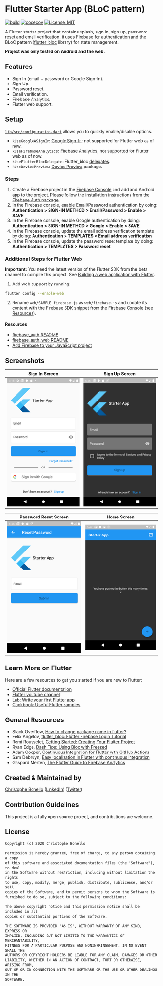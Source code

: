 # Flutter Starter App (BLoC pattern)

[![build](https://github.com/cbonello/flutter_Starter_App/workflows/Dart%20CI/badge.svg)](https://github.com/cbonello/flutter_Starter_App/actions)
[![codecov](https://codecov.io/gh/cbonello/flutter_Starter_App/branch/master/graph/badge.svg)](https://codecov.io/gh/cbonello/flutter_Starter_App)
[![License: MIT](https://img.shields.io/badge/license-MIT-purple.svg)](https://opensource.org/licenses/MIT)

A Flutter starter project that contains splash, sign in, sign up, password reset and email verification.
it uses Firebase for authentication and the BLoC pattern ([flutter_bloc](https://pub.dev/packages/flutter_bloc) library) for state management.

**Project was only tested on Android and the web.**

## Features

- Sign In (email + password or Google Sign-In).
- Sign Up.
- Password reset.
- Email verification.
- Firebase Analytics.
- Flutter web support.

## Setup

[`lib/src/configuration.dart`](./lib/src/configuration.dart) allows you to quickly enable/disable options. 

- `kUseGoogleASignIn`: [Google Sign-In](https://pub.dev/packages/google_sign_in); not supported for Flutter web as of now.
- `kUseFirebaseAnalytics`: [Firebase Analytics](https://pub.dev/packages/firebase_analytics); not supported for Flutter web as of now.
- `kUseFlutterBlocDelegate`: Flutter_bloc [delegates](https://bloclibrary.dev/#/flutterfirebaselogintutorial?id=bloc-delegate).
- `kUseDevicePreview`: [Device Preview](https://pub.dev/packages/device_preview) package.

### Steps

1. Create a Firebase project in the [Firebase Console](https://console.firebase.google.com) and add and Android app to the project. Please follow the installation instructions from the [Firebase Auth package](https://pub.dev/packages/firebase_auth).
1. In the Firebase console, enable Email/Password authentication by doing: **Authentication > SIGN-IN METHOD > Email/Password > Enable > SAVE**
1. In the Firebase console, enable Google authentication by doing: **Authentication > SIGN-IN METHOD > Google > Enable > SAVE**
1. In the Firebase console, update the email address verification template by doing: **Authentication > TEMPLATES > Email address verification**
1. In the Firebase console, update the password reset template by doing: **Authentication > TEMPLATES > Password reset**

### Additional Steps for Flutter Web

**Important:**
You need the latest version of the Flutter SDK from the beta channel to compile this project. See
[Building a web application with Flutter](https://flutter.dev/docs/get-started/web).

1. Add web support by running:
```bash
flutter config --enable-web
```
2. Rename ```web/SAMPLE_firebase.js``` as ```web/firebase.js``` and update its content with the Firebase SDK snippet
from the Firebase Console (see [Resources](#Resources)).
<!-- 1. Follow the instructions from [google_sign_in_web README](https://pub.dev/packages/google_sign_in_web) and include your OAuth ID to ```web/index.html```. -->
<!-- - [Flutter Web Google Sign In](https://stackoverflow.com/questions/60250342/flutter-web-google-sign-in) -->

#### Resources

- [firebase_auth README](https://pub.dev/packages/firebase_auth)
- [firebase_auth_web README](https://github.com/FirebaseExtended/flutterfire/blob/master/packages/firebase_auth/firebase_auth_web/README.md)
- [Add Firebase to your JavaScript project](https://firebase.google.com/docs/web/setup#from-the-cdn)
<!-- - [google_sign_in_web README](https://pub.dev/packages/google_sign_in_web) -->

## Screenshots

Sign In Screen | Sign Up Screen
--- | ---
![Sign In Screen](/screenshots/signin_screen_light.png?raw=true "Sign In Screen") | ![Sign Up Screen](/screenshots/signup_screen_dark.png?raw=true "Sign Up Screen")

Password Reset Screen | Home Screen
--- | ---
![Sign In Screen](/screenshots/password_reset_screen_light.png?raw=true "Sign In Screen") | ![Sign Up Screen](/screenshots/home_screen_dark.png?raw=true "Sign Up Screen")

## Learn More on Flutter

Here are a few resources to get you started if you are new to Flutter:

- [Official Flutter documentation](https://flutter.dev/docs)
- [Flutter youtube channel](https://www.youtube.com/channel/UCwXdFgeE9KYzlDdR7TG9cMw)
- [Lab: Write your first Flutter app](https://flutter.io/docs/get-started/codelab)
- [Cookbook: Useful Flutter samples](https://flutter.io/docs/cookbook)

## General Resources

- Stack Overflow, [How to change package name in flutter?](https://stackoverflow.com/questions/51534616/how-to-change-package-name-in-flutter#answer-51550358)
- Felix Angelov, [flutter_bloc: Flutter Firebase Login Tutorial](https://bloclibrary.dev/#/flutterfirebaselogintutorial)
- Remi Rousselet, [Getting Started: Creating Your Flutter Project](https://dash-overflow.net/articles/getting_started/)
- Ryan Edge, [Dash Tips: Using Bloc with Freezed](https://chimon.hashnode.dev/dash-tips-using-bloc-with-freezed-ck8s5s89000mnhps1zf62m14n)
- Adam Cooper, [Continuous Integration for Flutter with GitHub Actions](https://admcpr.com/continuous-integration-for-flutter-with-github-actions/)
- Sam Debruyn, [Easy localization in Flutter with continuous integration](https://debruyn.dev/2019/easy-localization-in-flutter-with-continuous-integration/)
- Gaspard Merten, [The Flutter Guide to Firebase Analytics](https://medium.com/flutter-community/the-flutter-guide-to-firebase-analytics-9b99c6e27a6)

## Created & Maintained by

[Christophe Bonello](https://github.com/cbonello)
([LinkedIn](https://www.linkedin.com/in/christophe-bonello))
([Twitter](https://twitter.com/chbonello))

## Contribution Guidelines

This project is a fully open source project, and contributions are welcome.

## License

```
Copyright (c) 2020 Christophe Bonello

Permission is hereby granted, free of charge, to any person obtaining a copy
of this software and associated documentation files (the "Software"), to deal
in the Software without restriction, including without limitation the rights
to use, copy, modify, merge, publish, distribute, sublicense, and/or sell
copies of the Software, and to permit persons to whom the Software is
furnished to do so, subject to the following conditions:

The above copyright notice and this permission notice shall be included in all
copies or substantial portions of the Software.

THE SOFTWARE IS PROVIDED "AS IS", WITHOUT WARRANTY OF ANY KIND, EXPRESS OR
IMPLIED, INCLUDING BUT NOT LIMITED TO THE WARRANTIES OF MERCHANTABILITY,
FITNESS FOR A PARTICULAR PURPOSE AND NONINFRINGEMENT. IN NO EVENT SHALL THE
AUTHORS OR COPYRIGHT HOLDERS BE LIABLE FOR ANY CLAIM, DAMAGES OR OTHER
LIABILITY, WHETHER IN AN ACTION OF CONTRACT, TORT OR OTHERWISE, ARISING FROM,
OUT OF OR IN CONNECTION WITH THE SOFTWARE OR THE USE OR OTHER DEALINGS IN THE
SOFTWARE.
```